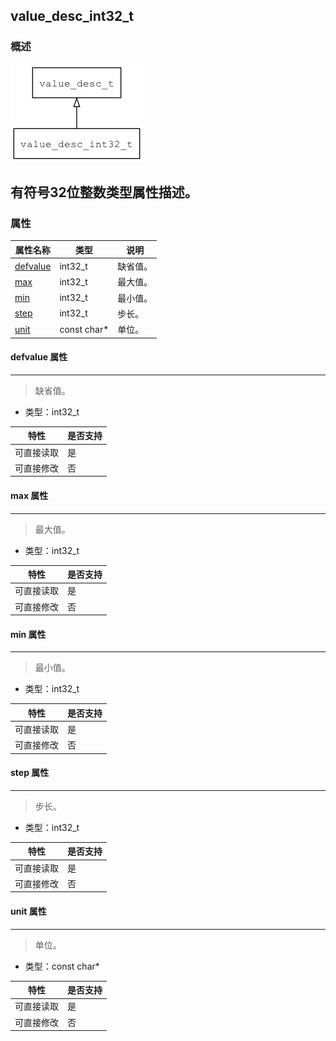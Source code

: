 ## value\_desc\_int32\_t
### 概述
![image](images/value_desc_int32_t_0.png)

有符号32位整数类型属性描述。
----------------------------------
### 属性
<p id="value_desc_int32_t_properties">

| 属性名称 | 类型 | 说明 | 
| -------- | ----- | ------------ | 
| <a href="#value_desc_int32_t_defvalue">defvalue</a> | int32\_t | 缺省值。 |
| <a href="#value_desc_int32_t_max">max</a> | int32\_t | 最大值。 |
| <a href="#value_desc_int32_t_min">min</a> | int32\_t | 最小值。 |
| <a href="#value_desc_int32_t_step">step</a> | int32\_t | 步长。 |
| <a href="#value_desc_int32_t_unit">unit</a> | const char* | 单位。 |
#### defvalue 属性
-----------------------
> <p id="value_desc_int32_t_defvalue">缺省值。

* 类型：int32\_t

| 特性 | 是否支持 |
| -------- | ----- |
| 可直接读取 | 是 |
| 可直接修改 | 否 |
#### max 属性
-----------------------
> <p id="value_desc_int32_t_max">最大值。

* 类型：int32\_t

| 特性 | 是否支持 |
| -------- | ----- |
| 可直接读取 | 是 |
| 可直接修改 | 否 |
#### min 属性
-----------------------
> <p id="value_desc_int32_t_min">最小值。

* 类型：int32\_t

| 特性 | 是否支持 |
| -------- | ----- |
| 可直接读取 | 是 |
| 可直接修改 | 否 |
#### step 属性
-----------------------
> <p id="value_desc_int32_t_step">步长。

* 类型：int32\_t

| 特性 | 是否支持 |
| -------- | ----- |
| 可直接读取 | 是 |
| 可直接修改 | 否 |
#### unit 属性
-----------------------
> <p id="value_desc_int32_t_unit">单位。

* 类型：const char*

| 特性 | 是否支持 |
| -------- | ----- |
| 可直接读取 | 是 |
| 可直接修改 | 否 |

